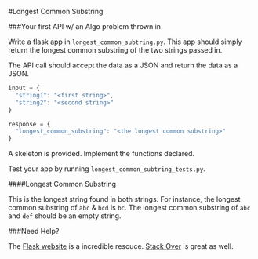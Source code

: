 
#Longest Common Substring

###Your first API w/ an Algo problem thrown in

Write a flask app in `longest_common_subtring.py`.
This app should simply return the longest common substring of the two strings passed in.

The API call should accept the data as a JSON and return the data as a JSON.

```javascript
input = {
  "string1": "<first string>",
  "string2": "<second string>"
}

response = {
  "longest_common_substring": "<the longest common substring>"
}
```

A skeleton is provided. Implement the functions declared.

Test your app by running `longest_common_subtring_tests.py`.


####Longest Common Substring

This is the longest string found in both strings.
For instance, the longest common substring of `abc` & `bcd` is `bc`.
The longest common substring of `abc` and `def` should be an empty string.

###Need Help?

The [Flask website](http://flask.pocoo.org/) is a incredible resouce.
[Stack Over](http://stackoverflow.com/) is great as well.


